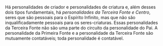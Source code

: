Há personalidades de criador e personalidades de criatura e, além desses dois tipos fundamentais, há *personalidades da Terceira Fonte e Centro*, seres que são pessoais para o Espírito Infinito, mas que não são inqualificadamente pessoais para os seres-criaturas. Essas personalidades da Terceira Fonte não são uma parte do circuito da personalidade do Pai. A personalidade da Primeira Fonte e a personalidade da Terceira Fonte são mutuamente contatáveis; toda personalidade é contatável.